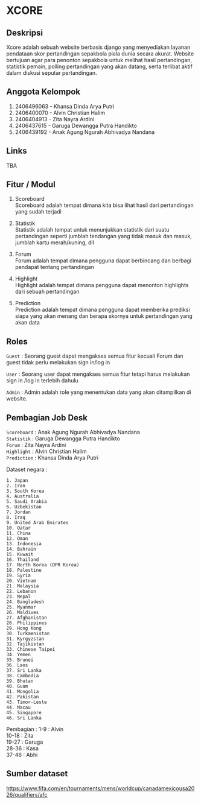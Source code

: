 # XCORE

## Deskripsi
Xcore adalah sebuah website berbasis django yang menyediakan layanan pendataan skor pertandingan sepakbola piala dunia secara akurat. Website bertujuan agar para penonton sepakbola untuk melihat hasil pertandingan, statistik pemain, polling pertandingan yang akan datang, serta terlibat aktif dalam diskusi seputar pertandingan.

## Anggota Kelompok
1. 2406496063 - Khansa Dinda Arya Putri
2. 2406400070 - Alvin Christian Halim
3. 2406404913 - Zita Nayra Ardini
4. 2406437615 - Garuga Dewangga Putra Handikto
5. 2406439192 - Anak Agung Ngurah Abhivadya Nandana

## Links
TBA

## Fitur / Modul
1. Scoreboard</br>
Scoreboard adalah tempat dimana kita bisa lihat hasil dari pertandingan yang sudah terjadi

2. Statistik</br>
Statistik adalah tempat untuk menunjukkan statistik dari suatu pertandingan seperti jumblah tendangan yang tidak masuk dan masuk, jumblah kartu merah/kuning, dll

3. Forum</br>
Forum adalah tempat dimana pengguna dapat berbincang dan berbagi pendapat tentang pertandingan

4. Highlight</br>
Highlight adalah tempat dimana pengguna dapat menonton highlights dari sebuah pertandingan

5. Prediction</br>
Prediction adalah tempat dimana pengguna dapat memberika prediksi siapa yang akan menang dan berapa skornya untuk pertandingan yang akan data

## Roles

`Guest` : Seorang guest dapat mengakses semua fitur kecuali Forum dan guest tidak perlu melakukan sign in/log in </br>

`User`  : Seorang user dapat mengakses semua fitur tetapi harus melakukan sign in /log in terlebih dahulu </br>

`Admin` : Admin adalah role yang menentukan data yang akan ditampilkan di website. </br>

## Pembagian Job Desk
`Scoreboard` : Anak Agung Ngurah Abhivadya Nandana </br>
`Statistik`  : Garuga Dewangga Putra Handikto</br>
`Forum`      : Zita Nayra Ardini</br>
`Highlight`  : Alvin Christian Halim</br>
`Prediction` : Khansa Dinda Arya Putri</br>

Dataset negara :
```
1. Japan
2. Iran
3. South Korea
4. Australia
5. Saudi Arabia
6. Uzbekistan
7. Jordan
8. Iraq
9. United Arab Emirates
10. Qatar
11. China
12. Oman
13. Indonesia
14. Bahrain
15. Kuwait
16. Thailand
17. North Korea (DPR Korea)
18. Palestine
19. Syria
20. Vietnam
21. Malaysia
22. Lebanon
23. Nepal
24. Bangladesh
25. Myanmar
26. Maldives
27. Afghanistan
28. Philippines
29. Hong Kong
30. Turkmenistan
31. Kyrgyzstan
32. Tajikistan
33. Chinese Taipei
34. Yemen
35. Brunei
36. Laos
37. Sri Lanka
38. Cambodia
39. Bhutan
40. Guam
41. Mongolia
42. Pakistan
43. Timor-Leste
44. Macau
45. Singapore
46. Sri Lanka

```

Pembagian :
1-9 : Alvin</br>
10-18 : Zita</br>
19-27 : Garuga</br>
28-36 : Kasa</br>
37-46 : Abhi</br>

## Sumber dataset
https://www.fifa.com/en/tournaments/mens/worldcup/canadamexicousa2026/qualifiers/afc





